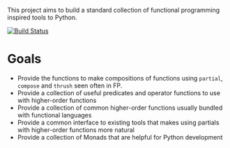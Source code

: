 This project aims to build a standard collection of functional
programming inspired tools to Python.

[![Build Status](https://secure.travis-ci.org/ericmoritz/fp.png)](http://travis-ci.org/ericmoritz/fp)

# Goals

 * Provide the functions to make compositions of functions using
   `partial`, `compose` and `thrush` seen often in FP.
 * Provide a collection of useful predicates and operator functions to
   use with higher-order functions
 * Provide a collection of common higher-order functions usually
   bundled with functional languages
 * Provide a common interface to existing tools that makes using
   partials with higher-order functions more natural
 * Provide a collection of Monads that are helpful for Python development